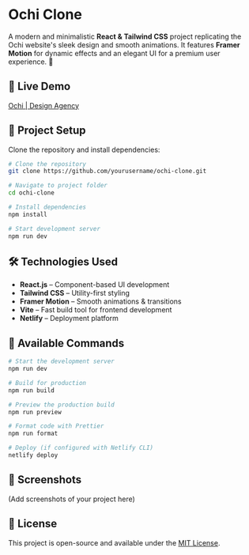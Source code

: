 # Ochi Clone

A modern and minimalistic **React & Tailwind CSS** project replicating the Ochi website's sleek design and smooth animations. It features **Framer Motion** for dynamic effects and an elegant UI for a premium user experience. 🚀

## 🚀 Live Demo
[Ochi | Design Agency](https://ochify.netlify.app)

## 📂 Project Setup
Clone the repository and install dependencies:

```bash
# Clone the repository
git clone https://github.com/yourusername/ochi-clone.git

# Navigate to project folder
cd ochi-clone

# Install dependencies
npm install

# Start development server
npm run dev
```

## 🛠️ Technologies Used
- **React.js** – Component-based UI development
- **Tailwind CSS** – Utility-first styling
- **Framer Motion** – Smooth animations & transitions
- **Vite** – Fast build tool for frontend development
- **Netlify** – Deployment platform

## 📜 Available Commands

```bash
# Start the development server
npm run dev

# Build for production
npm run build

# Preview the production build
npm run preview

# Format code with Prettier
npm run format

# Deploy (if configured with Netlify CLI)
netlify deploy
```

## 📸 Screenshots
(Add screenshots of your project here)

## 📝 License
This project is open-source and available under the [MIT License](LICENSE).
